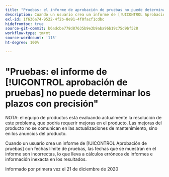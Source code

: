 ```yaml
---
title: "Pruebas: el informe de aprobación de pruebas no puede determinar los plazos con precisión"
description: Cuando un usuario crea un informe de [!UICONTROL Aprobación de pruebas] con fechas límite de pruebas, las fechas que se muestran en el informe son incorrectas, lo que lleva a cálculos erróneos de informes e información inexacta en los resultados.
exl-id: 1f636a74-9522-4f2b-8e91-4f0facf1cdbc
hidefromtoc: true
source-git-commit: b6adcbe778d87635b9e3b9aba96b19c75d9bf528
workflow-type: tm+mt
source-wordcount: '115'
ht-degree: 100%

---
```


# &quot;Pruebas: el informe de [!UICONTROL aprobación de pruebas] no puede determinar los plazos con precisión&quot;

<!--Converted to story-->

NOTA: el equipo de productos está evaluando actualmente la resolución de este problema, que podría requerir mejoras en el producto. Las mejoras del producto no se comunican en las actualizaciones de mantenimiento, sino en los anuncios del producto.

Cuando un usuario crea un informe de [!UICONTROL Aprobación de pruebas] con fechas límite de pruebas, las fechas que se muestran en el informe son incorrectas, lo que lleva a cálculos erróneos de informes e información inexacta en los resultados.

Informado por primera vez el 21 de diciembre de 2020
